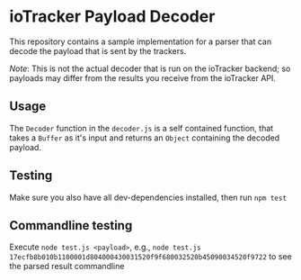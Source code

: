 # ioTracker Payload Decoder

This repository contains a sample implementation for a parser that can decode the
payload that is sent by the trackers.

*Note*: This is not the actual decoder that is run on the ioTracker backend; so
payloads may differ from the results you receive from the ioTracker API.

## Usage
The `Decoder` function in the `decoder.js` is a self contained function, that
takes a `Buffer` as it's input and returns an `Object` containing the decoded payload.

## Testing
Make sure you also have all dev-dependencies installed, then run `npm test`

## Commandline testing
Execute `node test.js <payload>`, e.g., `node test.js 17ecfb8b010b1100001d804000430031520f9f680032520b45090034520f9722` to see the parsed result commandline
